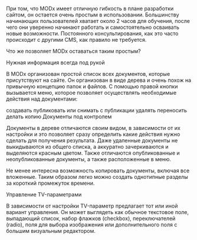 При том, что MODx имеет отличную гибкость в плане разработки сайтом, он остается очень простым в использовании. Большинству начинающих пользователей хватает около 2 часов для обучения, после чего они уверенно начинают работать и самостоятельно осваивать новые возможности. Постоянного консультирования, как это часто происходит с другими CMS, как правило не требуется.

Что же позволяет MODx оставаться таким простым?

Нужная информация всегда под рукой

В MODx организован простой список всех документов, которые присутствуют на сайте. Он организован в виде дерева и очень похож на привычную концепцию папок и файлов. С помощью правой кнопки вызывается меню, которое позволяет осуществлять необходимые действия над документами:

создавать
публиковать или снимать с публикации
удалять
переносить
делать копию
Документы под контролем

Документы в дереве отличаются своим видом, в зависимости от их настройки и это позволяет сразу определить какие действия нужно сделать для получения результата. Даже удаленные документы не выкидываются из общего списка, а аккуратно зачеркиваются и выделяются красным цветом. Также отличаются опубликованные и неопубликованные документы, а также расположенные в меню.

Не менее интересна возможность копировать документы, включая все вложенные. Таким образом легко можно создать однотипные разделы за короткий промежуток времени.

Управление TV-параметрами

В зависимости от настройки TV-параметр предлагает тот или иной вариант управления. Он может выглядеть как обычное текстовое поле, выпадающий список, набор флажков (checkbox), переключателей (radio), поля для выбора изображения или дополнительного поля с большим визуальным редактором.